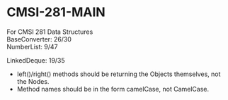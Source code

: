 # CMSI-281-MAIN
For CMSI 281 Data Structures  
BaseConverter: 26/30  
NumberList: 9/47

LinkedDeque: 19/35
  * left()/right() methods should be returning the Objects themselves, not the Nodes.
  * Method names should be in the form camelCase, not CamelCase.
